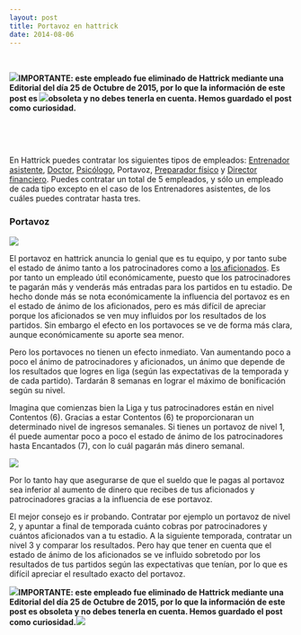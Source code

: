 ```yaml
---
layout: post
title: Portavoz en hattrick
date: 2014-08-06
---
```


 

**![](http://i.imgur.com/6Y79l0y.gif)IMPORTANTE: este empleado fue eliminado de Hattrick mediante una Editorial del día 25 de Octubre de 2015, por lo que la información de este post es ![](http://i.imgur.com/6Y79l0y.gif)obsoleta y no debes tenerla en cuenta. Hemos guardado el post como curiosidad.**

 

 

En Hattrick puedes contratar los siguientes tipos de empleados: [Entrenador asistente](http://www.guiaocerin.com/es/el-entrenador-asistente/), [Doctor](http://www.guiaocerin.com/es/doctor-en-hattrick/), [Psicólogo](http://www.guiaocerin.com/es/psicologo-en-hattrick/), Portavoz, [Preparador físico](http://www.guiaocerin.com/es/preparador-fisico-entrenador-de-forma-en-hattrick/) y [Director financiero](http://www.guiaocerin.com/es/director-financiero-en-hattrick/). Puedes contratar un total de 5 empleados, y sólo un empleado de cada tipo excepto en el caso de los Entrenadores asistentes, de los cuáles puedes contratar hasta tres.

### Portavoz

![](http://i.imgur.com/moZCh7c.gif)

El portavoz en hattrick anuncia lo genial que es tu equipo, y por tanto sube el estado de ánimo tanto a los patrocinadores como a [los aficionados](http://www.guiaocerin.com/es/aficionados-en-hattrick/). Es por tanto un empleado útil económicamente, puesto que los patrocinadores te pagarán más y venderás más entradas para los partidos en tu estadio. De hecho donde más se nota económicamente la influencia del portavoz es en el estado de ánimo de los aficionados, pero es más difícil de apreciar porque los aficionados se ven muy influidos por los resultados de los partidos. Sin embargo el efecto en los portavoces se ve de forma más clara, aunque económicamente su aporte sea menor.

Pero los portavoces no tienen un efecto inmediato. Van aumentando poco a poco el ánimo de patrocinadores y aficionados, un ánimo que depende de los resultados que logres en liga (según las expectativas de la temporada y de cada partido). Tardarán 8 semanas en lograr el máximo de bonificación según su nivel.

Imagina que comienzas bien la Liga y tus patrocinadores están en nivel Contentos (6). Gracias a estar Contentos (6) te proporcionaran un determinado nivel de ingresos semanales. Si tienes un portavoz de nivel 1, él puede aumentar poco a poco el estado de ánimo de los patrocinadores hasta Encantados (7), con lo cuál pagarán más dinero semanal.

![](http://i.imgur.com/ox0IaMD.png)

Por lo tanto hay que asegurarse de que el sueldo que le pagas al portavoz sea inferior al aumento de dinero que recibes de tus aficionados y patrocinadores gracias a la influencia de ese portavoz.

El mejor consejo es ir probando. Contratar por ejemplo un portavoz de nivel 2, y apuntar a final de temporada cuánto cobras por patrocinadores y cuántos aficionados van a tu estadio. A la siguiente temporada, contratar un nivel 3 y comparar los resultados. Pero hay que tener en cuenta que el estado de ánimo de los aficionados se ve influido sobretodo por los resultados de tus partidos según las expectativas que tenían, por lo que es difícil apreciar el resultado exacto del portavoz.

**![](http://i.imgur.com/6Y79l0y.gif)IMPORTANTE: este empleado fue eliminado de Hattrick mediante una Editorial del día 25 de Octubre de 2015, por lo que la información de este post es obsoleta y no debes tenerla en cuenta. Hemos guardado el post como curiosidad.![](http://i.imgur.com/6Y79l0y.gif)**
